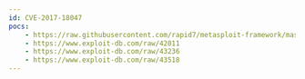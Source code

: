 ```yaml
---
id: CVE-2017-18047
pocs:
    - https://raw.githubusercontent.com/rapid7/metasploit-framework/master/modules/exploits/windows/ftp/labf_nfsaxe.rb
    - https://www.exploit-db.com/raw/42011
    - https://www.exploit-db.com/raw/43236
    - https://www.exploit-db.com/raw/43518
---
```

